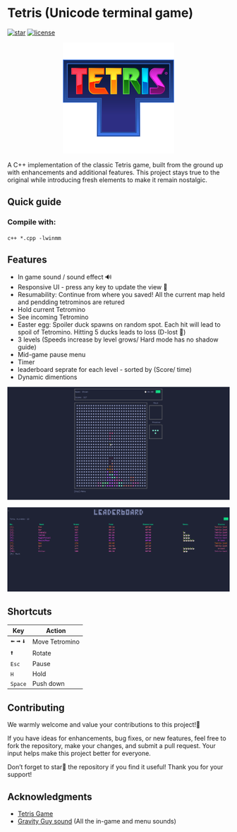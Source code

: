 # Tetris (Unicode terminal game)
[![star](https://img.shields.io/static/v1?label=%F0%9F%8C%9F&message=If%20Useful&style=style=flat&color=1e2463)]() [![license](https://img.shields.io/badge/License-MIT-1e2463)]() 

<p align="center">
<img src="./data/tetris-2.png" width=50%>
<br/>
</p>

A C++ implementation of the classic Tetris game, built from the ground up with enhancements and additional features. This project stays true to the original while introducing fresh elements to make it remain nostalgic.

## Quick guide
### Compile with:
 `c++ *.cpp -lwinmm`
## Features
- In game sound / sound effect 🔊
- Responsive UI - press any key to update the view 💅
- Resumability: Continue from where you saved!
All the current map held and pendding tetrominos are retured
- Hold current Tetromino
- See incoming Tetromino
- Easter egg: Spoiler duck spawns on random spot. Each hit will lead to spoil of Tetromino. Hitting 5 ducks leads to loss (D-lost 🦆)
- 3 levels (Speeds increase by level grows/ Hard mode has no shadow guide)
- Mid-game pause menu
- Timer
- leaderboard seprate for each level - sorted by (Score/ time)
- Dynamic dimentions

![Screenshot](./data/Screenshot.png)

![Screenshot](./data/Screenshot2.png)


## Shortcuts

| Key | Action |
| ---- | ----- |
| `🠨` `🠪` `🠫` | Move Tetromino |
| `🠩` | Rotate |
| `Esc` | Pause |
| `H` | Hold |
| `Space` | Push down |

## Contributing
We warmly welcome and value your contributions to this project!🧸

If you have ideas for enhancements, bug fixes, or new features, feel free to fork the repository, make your changes, and submit a pull request. Your input helps make this project better for everyone.

Don’t forget to star🌟 the repository if you find it useful! Thank you for your support!
## Acknowledgments

* [Tetris Game](https://en.wikipedia.org/wiki/Tetris)
* [Gravity Guy sound](https://www.miniplay.com/game/gravity-guy) (All the in-game and menu sounds)
